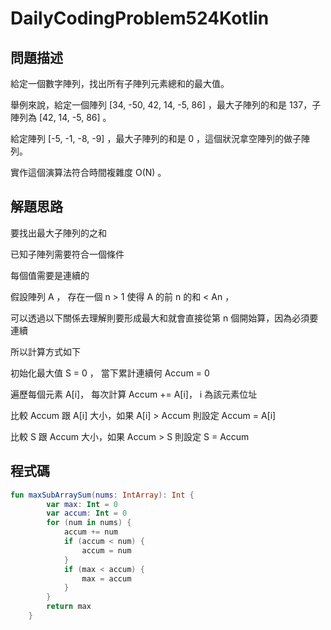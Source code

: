 # DailyCodingProblem524Kotlin

## 問題描述

給定一個數字陣列，找出所有子陣列元素總和的最大值。

舉例來說，給定一個陣列 [34, -50, 42, 14, -5, 86] ，最大子陣列的和是 137，子陣列為 [42, 14, -5, 86] 。

給定陣列 [-5, -1, -8, -9] ，最大子陣列的和是 0 ，這個狀況拿空陣列的做子陣列。

實作這個演算法符合時間複雜度 O(N) 。

## 解題思路

要找出最大子陣列的之和

已知子陣列需要符合一個條件

每個值需要是連續的

假設陣列 A ， 存在一個  n > 1 使得 A 的前 n 的和 < An ，

可以透過以下關係去理解則要形成最大和就會直接從第 n 個開始算，因為必須要連續

所以計算方式如下

初始化最大值 S = 0 ， 當下累計連續何 Accum = 0

遍歷每個元素 A[i]， 每次計算 Accum += A[i]， i 為該元素位址

比較 Accum 跟 A[i] 大小，如果 A[i] > Accum 則設定 Accum = A[i]

比較 S 跟 Accum 大小，如果 Accum > S 則設定  S = Accum

## 程式碼

```kotlin
fun maxSubArraySum(nums: IntArray): Int {
        var max: Int = 0
        var accum: Int = 0
        for (num in nums) {
            accum += num
            if (accum < num) {
                accum = num
            }
            if (max < accum) {
                max = accum
            }
        }
        return max
    }
```


